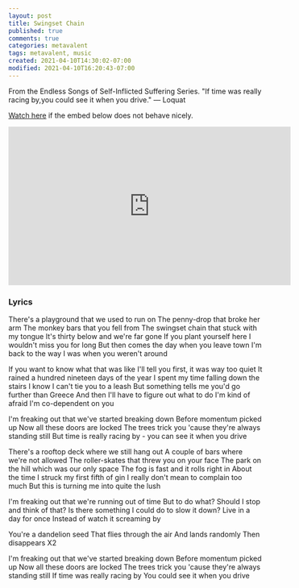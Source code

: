 ```yaml
---
layout: post
title: Swingset Chain
published: true
comments: true
categories: metavalent
tags: metavalent, music
created: 2021-04-10T14:30:02-07:00
modified: 2021-04-10T16:20:43-07:00
---
```


From the Endless Songs of Self-Inflicted Suffering Series. "If time was really racing by,you could see it when you drive." &mdash; Loquat

[Watch here](https://youtu.be/AJAs6jVJQQs) if the embed below does not behave nicely. 

<div class="embed-container"><iframe width="560" height="315" src="https://www.youtube.com/embed/AJAs6jVJQQs" title="YouTube video player" frameborder="0" allow="accelerometer; autoplay; clipboard-write; encrypted-media; gyroscope; picture-in-picture" allowfullscreen></iframe></div>

### Lyrics

There's a playground that we used to run on
The penny-drop that broke her arm
The monkey bars that you fell from
The swingset chain that stuck with my tongue
It's thirty below and we're far gone
If you plant yourself here I wouldn't miss you for long
But then comes the day when you leave town
I'm back to the way I was when you weren't around

If you want to know what that was like
I'll tell you first, it was way too quiet
It rained a hundred nineteen days of the year
I spent my time falling down the stairs
I know I can't tie you to a leash
But something tells me you'd go further than Greece
And then I'll have to figure out what to do
I'm kind of afraid I'm co-dependent on you

I'm freaking out that we've started breaking down
Before momentum picked up
Now all these doors are locked
The trees trick you 'cause they're always standing still
But time is really racing by - you can see it when you drive

There's a rooftop deck where we still hang out
A couple of bars where we're not allowed
The roller-skates that threw you on your face
The park on the hill which was our only space
The fog is fast and it rolls right in
About the time I struck my first fifth of gin
I really don't mean to complain too much
But this is turning me into quite the lush

I'm freaking out that we're running out of time
But to do what?
Should I stop and think of that?
Is there something I could do to slow it down?
Live in a day for once
Instead of watch it screaming by

You're a dandelion seed
That flies through the air
And lands randomly
Then disappears
X2

I'm freaking out that we've started breaking down
Before momentum picked up
Now all these doors are locked
The trees trick you 'cause they're always standing still
If time was really racing by
You could see it when you drive